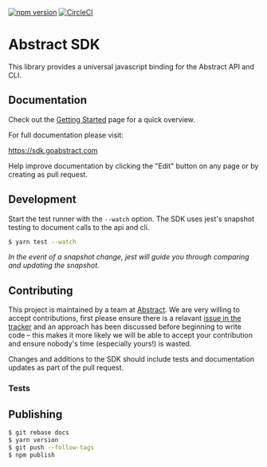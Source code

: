 [![npm version](https://badge.fury.io/js/abstract-sdk.svg)](https://badge.fury.io/js/abstract-sdk) [![CircleCI](https://circleci.com/gh/goabstract/abstract-sdk.svg?style=svg)](https://circleci.com/gh/goabstract/abstract-sdk)

# Abstract SDK

This library provides a universal javascript binding for the Abstract API and CLI.

## Documentation

Check out the [Getting Started](https://sdk.goabstract.com/docs/installation/) page for a quick overview.

For full documentation please visit:

https://sdk.goabstract.com

Help improve documentation by clicking the "Edit" button on any page or by creating as pull request.

## Development

Start the test runner with the `--watch` option. The SDK uses jest's snapshot testing to document calls to the api and cli.

```bash
$ yarn test --watch
```

*In the event of a snapshot change, jest will guide you through comparing and updating the snapshot.*

## Contributing

This project is maintained by a team at [Abstract](https://www.goabstract.com). We are very willing to accept contributions, first please ensure there is a relavant [issue in the tracker](https://github.com/goabstract/abstract-sdk/issues) and an approach has been discussed before beginning to write code – this makes it more likely we will be able to accept your contribution and ensure nobody's time (especially yours!) is wasted.

Changes and additions to the SDK should include tests and documentation updates as part of the pull request.

### Tests



## Publishing

```bash
$ git rebase docs
$ yarn version
$ git push --follow-tags
$ npm publish
```

